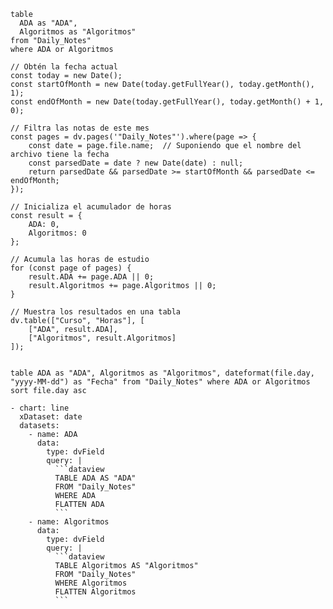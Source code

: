 ```dataview
table
  ADA as "ADA",
  Algoritmos as "Algoritmos"
from "Daily_Notes"
where ADA or Algoritmos
 ```


```dataviewjs
// Obtén la fecha actual
const today = new Date();
const startOfMonth = new Date(today.getFullYear(), today.getMonth(), 1);
const endOfMonth = new Date(today.getFullYear(), today.getMonth() + 1, 0);

// Filtra las notas de este mes
const pages = dv.pages('"Daily_Notes"').where(page => {
    const date = page.file.name;  // Suponiendo que el nombre del archivo tiene la fecha
    const parsedDate = date ? new Date(date) : null;
    return parsedDate && parsedDate >= startOfMonth && parsedDate <= endOfMonth;
});

// Inicializa el acumulador de horas
const result = {
    ADA: 0,
    Algoritmos: 0
};

// Acumula las horas de estudio
for (const page of pages) {
    result.ADA += page.ADA || 0;
    result.Algoritmos += page.Algoritmos || 0;
}

// Muestra los resultados en una tabla
dv.table(["Curso", "Horas"], [
    ["ADA", result.ADA],
    ["Algoritmos", result.Algoritmos]
]);


```

``` dataview
table ADA as "ADA", Algoritmos as "Algoritmos", dateformat(file.day, "yyyy-MM-dd") as "Fecha" from "Daily_Notes" where ADA or Algoritmos sort file.day asc
```

```tracker
- chart: line
  xDataset: date
  datasets:
    - name: ADA
      data:
        type: dvField
        query: |
          ```dataview
          TABLE ADA AS "ADA"
          FROM "Daily_Notes"
          WHERE ADA
          FLATTEN ADA
          ```
    - name: Algoritmos
      data:
        type: dvField
        query: |
          ```dataview
          TABLE Algoritmos AS "Algoritmos"
          FROM "Daily_Notes"
          WHERE Algoritmos
          FLATTEN Algoritmos
          ```
